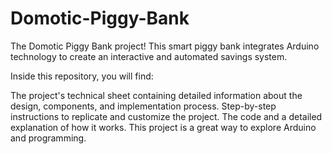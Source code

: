 # Domotic-Piggy-Bank
The Domotic Piggy Bank project! This smart piggy bank integrates Arduino technology to create an interactive and automated savings system.

Inside this repository, you will find:

The project's technical sheet containing detailed information about the design, components, and implementation process.
Step-by-step instructions to replicate and customize the project.
The code and a detailed explanation of how it works.
This project is a great way to explore Arduino and programming.
